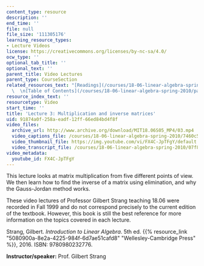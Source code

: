 ```yaml
---
content_type: resource
description: ''
end_time: ''
file: null
file_size: '111305176'
learning_resource_types:
- Lecture Videos
license: https://creativecommons.org/licenses/by-nc-sa/4.0/
ocw_type: ''
optional_tab_title: ''
optional_text: ''
parent_title: Video Lectures
parent_type: CourseSection
related_resources_text: "[Readings](/courses/18-06-linear-algebra-spring-2010/pages/readings)\
  \  \n[Table of Contents](/courses/18-06-linear-algebra-spring-2010/pages/readings#Table_of_Contents)"
resource_index_text: ''
resourcetype: Video
start_time: ''
title: 'Lecture 3: Multiplication and inverse matrices'
uid: 91874a0f-258a-eadf-12ff-66ed84bd4f8f
video_files:
  archive_url: http://www.archive.org/download/MIT18.06S05_MP4/03.mp4
  video_captions_file: /courses/18-06-linear-algebra-spring-2010/7460c549d93a598f9daaba421a2ed583_FX4C-JpTFgY.vtt
  video_thumbnail_file: https://img.youtube.com/vi/FX4C-JpTFgY/default.jpg
  video_transcript_file: /courses/18-06-linear-algebra-spring-2010/07f82f7a07458fb3d79d1ba5cf53fa1e_FX4C-JpTFgY.pdf
video_metadata:
  youtube_id: FX4C-JpTFgY
---
```


This lecture looks at matrix multiplication from five different points of view. We then learn how to find the inverse of a matrix using elimination, and why the Gauss-Jordan method works.

These video lectures of Professor Gilbert Strang teaching 18.06 were recorded in Fall 1999 and do not correspond precisely to the current edition of the textbook. However, this book is still the best reference for more information on the topics covered in each lecture.

Strang, Gilbert. _Introduction to Linear Algebra_. 5th ed. {{% resource_link "5080900a-8e2a-4225-984f-6d7ae51cafd8" "Wellesley-Cambridge Press" %}}, 2016. ISBN: 9780980232776.

**Instructor/speaker:** Prof. Gilbert Strang

